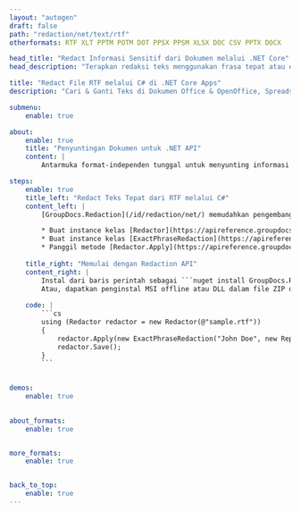 ```yaml
---
layout: "autogen"
draft: false
path: "redaction/net/text/rtf"
otherformats: RTF XLT PPTM POTM DOT PPSX PPSM XLSX DOC CSV PPTX DOCX  

head_title: "Redact Informasi Sensitif dari Dokumen melalui .NET Core"
head_description: "Terapkan redaksi teks menggunakan frasa tepat atau ekspresi reguler untuk dokumen dengan format berbeda"

title: "Redact File RTF melalui C# di .NET Core Apps"
description: "Cari & Ganti Teks di Dokumen Office & OpenOffice, Spreadsheet & Presentasi serta RTF di Windows, Linux & macOS"

submenu:
    enable: true

about:
    enable: true
    title: "Penyuntingan Dokumen untuk .NET API"
    content: |
        Antarmuka format-independen tunggal untuk menyunting informasi sensitif dan rahasia dari PDF, Word, Excel, dokumen dan gambar PowerPoint, termasuk kemampuan untuk mengubah metadata dan menghapus komentar. Dengan alat GroupDocs.Redaction Anda dapat menyunting teks dan menyimpan dokumen yang telah disunting dalam PDF, mengubah semua halaman menjadi gambar raster atau menyimpan dokumen dalam format aslinya untuk pengeditan lebih lanjut.

steps:
    enable: true
    title_left: "Redact Teks Tepat dari RTF melalui C#"
    content_left: |
        [GroupDocs.Redaction](/id/redaction/net/) memudahkan pengembang .NET untuk menambahkan fitur redaksi file RTF dengan beberapa langkah mudah.

        * Buat instance kelas [Redactor](https://apireference.groupdocs.com/redaction/net/groupdocs.redaction/redactor) & muat file RTF
        * Buat instance kelas [ExactPhraseRedaction](https://apireference.groupdocs.com/redaction/net/groupdocs.redaction.redactions/exactphraseredaction) untuk menemukan dan mengganti teks
        * Panggil metode [Redactor.Apply](https://apireference.groupdocs.com/redaction/net/groupdocs.redaction/redactor/methods/apply/index) dengan objek ExactPhraseRedaction
        
    title_right: "Memulai dengan Redaction API"
    content_right: |
        Instal dari baris perintah sebagai ```nuget install GroupDocs.Redaction``` atau melalui Package Manager Console dari Visual Studio dengan ```Install-Package GroupDocs.Redaction```. 
        Atau, dapatkan penginstal MSI offline atau DLL dalam file ZIP dari [downloads](https://downloads.groupdocs.com/redaction/net), dan rujuk di project Anda secara manual.  
        
    code: |
        ```cs
        using (Redactor redactor = new Redactor(@"sample.rtf"))
        {
        	redactor.Apply(new ExactPhraseRedaction("John Doe", new ReplacementOptions("[personal]")));
        	redactor.Save();
        }
        ```
        

demos:
    enable: true
        

about_formats:
    enable: true


more_formats:
    enable: true


back_to_top:
    enable: true
---
```

